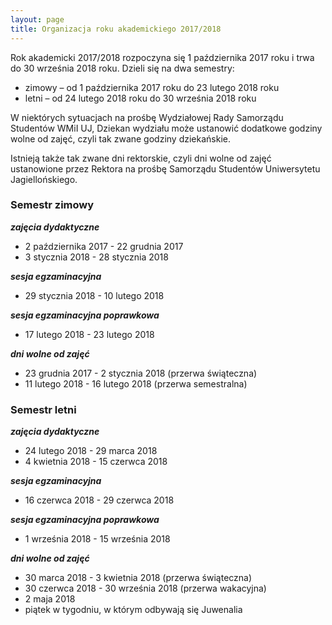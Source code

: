 ```yaml
---
layout: page
title: Organizacja roku akademickiego 2017/2018
---
```


Rok akademicki 2017/2018 rozpoczyna się 1 października 2017 roku i trwa do 30 września 2018 roku. Dzieli się na dwa semestry: 
+ zimowy – od 1 października 2017 roku do 23 lutego 2018 roku 
+ letni – od 24 lutego 2018 roku do 30 września 2018 roku

W niektórych sytuacjach na prośbę Wydziałowej Rady Samorządu Studentów WMiI UJ, Dziekan wydziału może ustanowić dodatkowe godziny wolne od zajęć, czyli tak zwane godziny dziekańskie.

Istnieją także tak zwane dni rektorskie, czyli dni wolne od zajęć ustanowione przez Rektora na prośbę Samorządu Studentów Uniwersytetu Jagiellońskiego.

### Semestr zimowy

***zajęcia dydaktyczne***
+ 2 października 2017 - 22 grudnia 2017
+ 3 stycznia 2018 - 28 stycznia 2018

***sesja egzaminacyjna***
+ 29 stycznia 2018 - 10 lutego 2018

***sesja egzaminacyjna poprawkowa***
+ 17 lutego 2018 - 23 lutego 2018

***dni wolne od zajęć***
+ 23 grudnia 2017 - 2 stycznia 2018 (przerwa świąteczna)
+ 11 lutego 2018 - 16 lutego 2018 (przerwa semestralna)

### Semestr letni

***zajęcia dydaktyczne***
+ 24 lutego 2018 - 29 marca 2018
+ 4 kwietnia 2018 - 15 czerwca 2018

***sesja egzaminacyjna***
+ 16 czerwca 2018 - 29 czerwca 2018

***sesja egzaminacyjna poprawkowa***
+ 1 września 2018 - 15 września 2018

***dni wolne od zajęć***
+ 30 marca 2018 - 3 kwietnia 2018 (przerwa świąteczna)
+ 30 czerwca 2018 - 30 września 2018 (przerwa wakacyjna)
+ 2 maja 2018
+ piątek w tygodniu, w którym odbywają się Juwenalia
